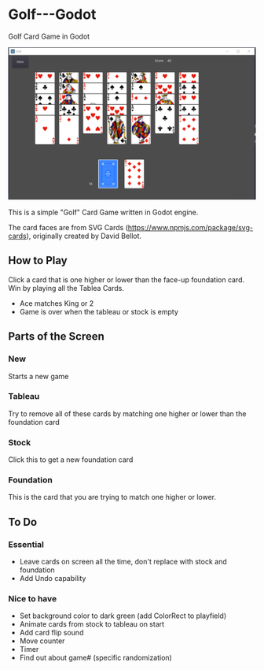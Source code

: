 # Golf---Godot
Golf Card Game in Godot

![](assets/golf.PNG)

This is a simple "Golf" Card Game written in Godot engine.

The card faces are from SVG Cards (https://www.npmjs.com/package/svg-cards), originally created by David Bellot.

## How to Play
Click a card that is one higher or lower than the face-up foundation card. Win by playing all the Tablea Cards.

 * Ace matches King or 2
 * Game is over when the tableau or stock is empty

## Parts of the Screen
### New
Starts a new game

### Tableau
Try to remove all of these cards by matching one higher or lower than the foundation card

### Stock
Click this to get a new foundation card

### Foundation
This is the card that you are trying to match one higher or lower.


## To Do

### Essential
* Leave cards on screen all the time, don't replace with stock and foundation
* Add Undo capability

### Nice to have
* Set background color to dark green (add ColorRect to playfield)
* Animate cards from stock to tableau on start
* Add card flip sound
* Move counter
* Timer
* Find out about game# (specific randomization)
